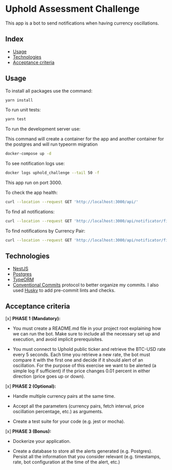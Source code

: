 # Uphold Assessment Challenge

This app is a bot to send notifications when having currency oscillations.

## Index

- [Usage](#usage)
- [Technologies](#technologies)
- [Acceptance criteria](#acceptance-criteria)

## Usage

To install all packages use the command:

```bash
yarn install
```

To run unit tests:

```bash
yarn test
```

To run the development server use:

This command will create a container for the app and another container for the postgres and will run typeorm migration

```bash
docker-compose up -d
```

To see notification logs use:

```bash
docker logs uphold_challenge --tail 50 -f
```

This app run on port 3000.

To check the app health:

```bash
curl --location --request GET 'http://localhost:3000/api/'
```

To find all notifications:

```bash
curl --location --request GET 'http://localhost:3000/api/notificator/find'
```

To find notifications by Currency Pair:

```bash
curl --location --request GET 'http://localhost:3000/api/notificator/findByCurrencyPair?currencyPair=EUR-USD'
```

## Technologies

- [NestJS](https://nestjs.com/)
- [Postgres](https://www.postgresql.org/)
- [TypeORM](https://typeorm.io/)
- [Conventional Commits](https://www.conventionalcommits.org/en/v1.0.0/) protocol to better organize my commits. I also used [Husky](https://github.com/typicode/husky) to add pre-commit lints and checks.

## Acceptance criteria

[x] **PHASE 1 (Mandatory):**

- You must create a README.md file in your project root explaining how we can run the bot. Make sure to include all the necessary set up and execution, and avoid implicit prerequisites.

- You must connect to Uphold public ticker and retrieve the BTC-USD rate every 5 seconds. Each time you retrieve a new rate, the bot must compare it with the first one and decide if it should alert of an oscillation. For the purpose of this exercise we want to be alerted (a simple log if sufficient) if the price changes 0.01 percent in either direction (price goes up or down).

[x] **PHASE 2 (Optional):**

- Handle multiple currency pairs at the same time.

- Accept all the parameters (currency pairs, fetch interval, price oscillation percentage, etc.) as arguments.

- Create a test suite for your code (e.g. jest or mocha).

[x] **PHASE 3 (Bonus):**

- Dockerize your application.

- Create a database to store all the alerts generated (e.g. Postgres).
  Persist all the information that you consider relevant (e.g. timestamps, rate, bot configuration at the time of the alert, etc.)
